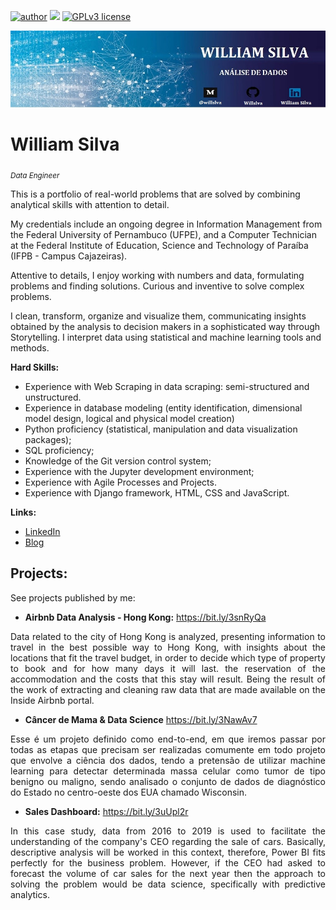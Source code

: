[![author](https://img.shields.io/badge/author-williamsilva-red.svg)](https://www.linkedin.com/in/william-silva-a4489621a/) [![](https://img.shields.io/badge/python-3.9.7+-blue.svg)](https://www.python.org/downloads/release/python-397/) [![GPLv3 license](https://img.shields.io/badge/License-GPLv3-blue.svg)](http://perso.crans.org/besson/LICENSE.html)

<p align="center">
  <img src="banner.jpg" >
</p>

# William Silva
<sub>*Data Engineer*</sub>

This is a portfolio of real-world problems that are solved by combining analytical skills with attention to detail.

My credentials include an ongoing degree in Information Management from the Federal University of Pernambuco (UFPE), and a Computer Technician at the Federal Institute of Education, Science and Technology of Paraíba (IFPB - Campus Cajazeiras).

Attentive to details, I enjoy working with numbers and data, formulating problems and finding solutions.
Curious and inventive to solve complex problems.

I clean, transform, organize and visualize them, communicating insights obtained by the analysis to decision makers in a sophisticated way through Storytelling.
I interpret data using statistical and machine learning tools and methods.

**Hard Skills:**

* Experience with Web Scraping in data scraping: semi-structured and unstructured.
* Experience in database modeling (entity identification, dimensional model design, logical and physical model creation)
* Python proficiency (statistical, manipulation and data visualization packages);
* SQL proficiency;
* Knowledge of the Git version control system;
* Experience with the Jupyter development environment;
* Experience with Agile Processes and Projects.
* Experience with Django framework, HTML, CSS and JavaScript.


**Links:**
* [LinkedIn](https://www.linkedin.com/in/william-silva-a4489621a/)
* [Blog](https://chuvadedados.wixsite.com/my-site)


## Projects:
See projects published by me:

* **Airbnb Data Analysis - Hong Kong:** https://bit.ly/3snRyQa
<p align="justify"> Data related to the city of Hong Kong is analyzed, presenting information to travel in the best possible way to Hong Kong, with insights about the locations that fit the travel budget, in order to decide which type of property to book and for how many days it will last. the reservation of the accommodation and the costs that this stay will result. Being the result of the work of extracting and cleaning raw data that are made available on the Inside Airbnb portal.
</p>


* **Câncer de Mama & Data Science** https://bit.ly/3NawAv7
<p align="justify"> Esse é um projeto definido como end-to-end, em que iremos passar por todas as etapas que precisam ser realizadas comumente em todo projeto que envolve a ciência dos dados, tendo a pretensão de utilizar machine learning para detectar determinada massa celular como tumor de tipo benigno ou maligno, sendo analisado o conjunto de dados de diagnóstico do Estado no centro-oeste dos EUA chamado Wisconsin.</p>


* **Sales Dashboard:** https://bit.ly/3uUpl2r 
<p align="justify"> In this case study, data from 2016 to 2019 is used to facilitate the understanding of the company's CEO regarding the sale of cars. Basically, descriptive analysis will be worked in this context, therefore, Power BI fits perfectly for the business problem. However, if the CEO had asked to forecast the volume of car sales for the next year then the approach to solving the problem would be data science, specifically with predictive analytics.
</p>
